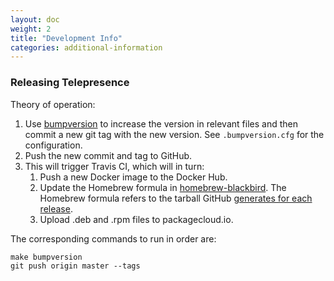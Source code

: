 ```yaml
---
layout: doc
weight: 2
title: "Development Info"
categories: additional-information
---
```


### Releasing Telepresence

Theory of operation:

1. Use [bumpversion](https://pypi.python.org/pypi/bumpversion) to increase the version in relevant files and then commit a new git tag with the new version.
   See `.bumpversion.cfg` for the configuration.
2. Push the new commit and tag to GitHub.
3. This will trigger Travis CI, which will in turn:
   1. Push a new Docker image to the Docker Hub.
   2. Update the Homebrew formula in [homebrew-blackbird](https://github.com/datawire/homebrew-blackbird).
      The Homebrew formula refers to the tarball GitHub [generates for each release](https://github.com/datawire/telepresence/releases).
   3. Upload .deb and .rpm files to packagecloud.io.

The corresponding commands to run in order are:

```
make bumpversion
git push origin master --tags
```
